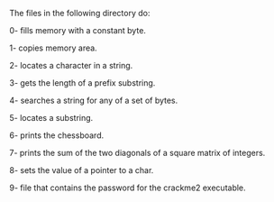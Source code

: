 The files in the following directory do:

0- fills memory with a constant byte.

1- copies memory area.

2- locates a character in a string.

3- gets the length of a prefix substring.

4- searches a string for any of a set of bytes.

5- locates a substring.

6- prints the chessboard.

7- prints the sum of the two diagonals of a square matrix of integers.

8- sets the value of a pointer to a char.

9- file that contains the password for the crackme2 executable.
